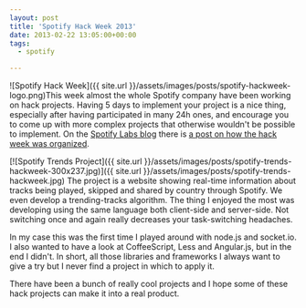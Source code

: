 ```yaml
---
layout: post
title: 'Spotify Hack Week 2013'
date: 2013-02-22 13:05:00+00:00
tags:
  - spotify

---
```


![Spotify Hack Week]({{ site.url }}/assets/images/posts/spotify-hackweek-logo.png)This week almost the whole Spotify company have been working on hack projects. Having 5 days to implement your project is a nice thing, especially after having participated in many 24h ones, and encourage you to come up with more complex projects that otherwise wouldn't be possible to implement. On the [Spotify Labs blog](http://labs.spotify.com/) there is [a post on how the hack week was organized](http://labs.spotify.com/2013/02/15/organizing-a-hack-week/).

[![Spotify Trends Project]({{ site.url }}/assets/images/posts/spotify-trends-hackweek-300x237.jpg)]({{ site.url }}/assets/images/posts/spotify-trends-hackweek.jpg)
The project is a website showing real-time information about tracks being played, skipped and shared by country through Spotify. We even develop a trending-tracks algorithm.
The thing I enjoyed the most was developing using the same language both client-side and server-side. Not switching once and again really decreases your task-switching headaches.

In my case this was the first time I played around with node.js and socket.io. I also wanted to have a look at CoffeeScript, Less and Angular.js, but in the end I didn't. In short, all those libraries and frameworks I always want to give a try but I never find a project in which to apply it.

There have been a bunch of really cool projects and I hope some of these hack projects can make it into a real product.
